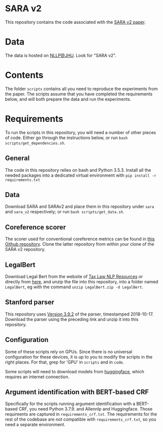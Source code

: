 # SARA v2
This repository contains the code associated with the [SARA v2 paper](https://aclanthology.org/2021.acl-long.213.pdf).

# Data
The data is hosted on [NLLP@JHU](https://nlp.jhu.edu/law/). Look for "SARA v2".

# Contents
The folder `scripts` contains all you need to reproduce the experiments from the paper. The scripts assume that you have completed the requirements below, and will both prepare the data and run the experiments.

# Requirements
To run the scripts in this repository, you will need a number of other pieces of code. Either go through the instructions below, or run `bash scripts/get_dependencies.sh`.

## General
The code in this repository relies on bash and Python 3.5.3. Install all the needed packages into a dedicated virtual environment with `pip install -r requirements.txt`

## Data
Download SARA and SARAv2 and place them in this repository under `sara` and `sara_v2` respectively; or run `bash scripts/get_data.sh`.

## Coreference scorer
The scorer used for conventional coreference metrics can be found in [this Github repository](https://github.com/conll/reference-coreference-scorers). Clone the latter repository from within your clone of the SARA v2 repository.

## LegalBert
Download Legal Bert from the website of [Tax Law NLP Resources](https://archive.data.jhu.edu/dataset.xhtml?persistentId=doi:10.7281/T1/N1X6I4) or directly from [here](https://archive.data.jhu.edu/file.xhtml?persistentId=doi:10.7281/T1/N1X6I4/8NZ3AD&version=2.0), and unzip the file into this repository, into a folder named `LegalBert`, eg with the command `unzip LegalBert.zip -d LegalBert`.

## Stanford parser
This repository uses [Version 3.9.2](https://nlp.stanford.edu/software/stanford-parser-full-2018-10-17.zip) of the parser, timestamped 2018-10-17. Download the parser using the preceding link and unzip it into this repository.

## Configuration

Some of these scripts rely on GPUs. Since there is no universal configuration for these devices, it is up to you to modify the scripts in the right places. For that, grep for 'GPU' in `scripts` and in `code`.

Some scripts will need to download models from [huggingface](https://huggingface.co/), which requires an internet connection.

## Argument identification with BERT-based CRF

Specifically for the scripts running argument identification with a BERT-based CRF, you need Python 3.7.9. and Allennlp and Huggingface. Those requireents are captured in `requirements_crf.txt`. The requirements for the rest of the codebase are not compatible with `requirements_crf.txt`, so you need a separate environment.
